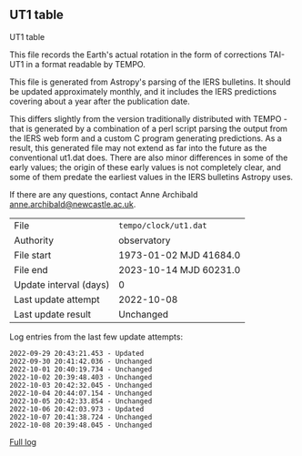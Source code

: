 
## UT1 table

UT1 table

This file records the Earth's actual rotation in the form of
corrections TAI-UT1 in a format readable by TEMPO.

This file is generated from Astropy's parsing of the IERS
bulletins. It should be updated approximately monthly, and it
includes the IERS predictions covering about a year after the
publication date.

This differs slightly from the version traditionally distributed
with TEMPO - that is generated by a combination of a perl script
parsing the output from the IERS web form and a custom C program
generating predictions. As a result, this generated file may not
extend as far into the future as the conventional ut1.dat does.
There are also minor differences in some of the early values; the
origin of these early values is not completely clear, and some of
them predate the earliest values in the IERS bulletins Astropy uses.

If there are any questions, contact Anne Archibald
<anne.archibald@newcastle.ac.uk>.

|     |     |
|:--- |:--- |
| File | `tempo/clock/ut1.dat` |
| Authority | observatory |
| File start | 1973-01-02 MJD 41684.0 |
| File end | 2023-10-14 MJD 60231.0 |
| Update interval (days) | 0 |
| Last update attempt | 2022-10-08 |
| Last update result | Unchanged |

Log entries from the last few update attempts:
```
2022-09-29 20:43:21.453 - Updated
2022-09-30 20:41:42.036 - Unchanged
2022-10-01 20:40:19.734 - Unchanged
2022-10-02 20:39:48.403 - Unchanged
2022-10-03 20:42:32.045 - Unchanged
2022-10-04 20:44:07.154 - Unchanged
2022-10-05 20:42:33.854 - Unchanged
2022-10-06 20:42:03.973 - Updated
2022-10-07 20:41:38.724 - Unchanged
2022-10-08 20:39:48.045 - Unchanged
```
[Full log](https://raw.githubusercontent.com/ipta/pulsar-clock-corrections/main/log/tempo/clock/ut1.dat.log)
